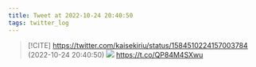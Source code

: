 ```yaml
---
title: Tweet at 2022-10-24 20:40:50
tags: twitter_log
---
```


> [!CITE] https://twitter.com/kaisekiriu/status/1584510224157003784 (2022-10-24 20:40:50)
> ![](https://twitter.com/kaisekiriu/status/1584510224157003784)
> https://t.co/QP84M4SXwu
